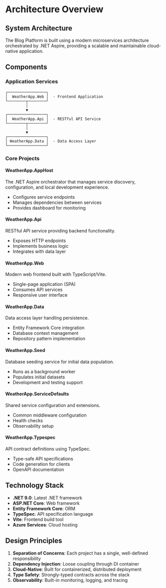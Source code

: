 # Architecture Overview

## System Architecture

The Blog Platform is built using a modern microservices architecture orchestrated by .NET Aspire, providing a scalable and maintainable cloud-native application.

## Components

### Application Services

```
┌─────────────────┐
│  WeatherApp.Web │  - Frontend Application
└────────┬────────┘
         │
         ▼
┌─────────────────┐
│  WeatherApp.Api │  - RESTful API Service
└────────┬────────┘
         │
         ▼
┌─────────────────┐
│ WeatherApp.Data │  - Data Access Layer
└─────────────────┘
```

### Core Projects

#### **WeatherApp.AppHost**
The .NET Aspire orchestrator that manages service discovery, configuration, and local development experience.

- Configures service endpoints
- Manages dependencies between services
- Provides dashboard for monitoring

#### **WeatherApp.Api**
RESTful API service providing backend functionality.

- Exposes HTTP endpoints
- Implements business logic
- Integrates with data layer

#### **WeatherApp.Web**
Modern web frontend built with TypeScript/Vite.

- Single-page application (SPA)
- Consumes API services
- Responsive user interface

#### **WeatherApp.Data**
Data access layer handling persistence.

- Entity Framework Core integration
- Database context management
- Repository pattern implementation

#### **WeatherApp.Seed**
Database seeding service for initial data population.

- Runs as a background worker
- Populates initial datasets
- Development and testing support

#### **WeatherApp.ServiceDefaults**
Shared service configuration and extensions.

- Common middleware configuration
- Health checks
- Observability setup

#### **WeatherApp.Typespec**
API contract definitions using TypeSpec.

- Type-safe API specifications
- Code generation for clients
- OpenAPI documentation

## Technology Stack

- **.NET 9.0**: Latest .NET framework
- **ASP.NET Core**: Web framework
- **Entity Framework Core**: ORM
- **TypeSpec**: API specification language
- **Vite**: Frontend build tool
- **Azure Services**: Cloud hosting

## Design Principles

1. **Separation of Concerns**: Each project has a single, well-defined responsibility
2. **Dependency Injection**: Loose coupling through DI container
3. **Cloud-Native**: Built for containerized, distributed deployment
4. **Type Safety**: Strongly-typed contracts across the stack
5. **Observability**: Built-in monitoring, logging, and tracing
